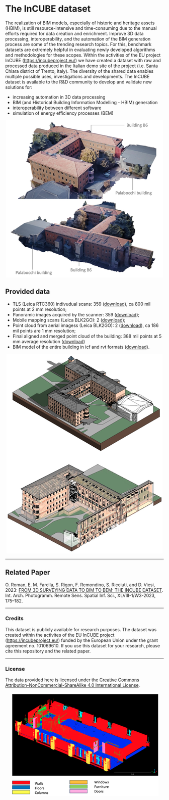 # The InCUBE dataset

The realization of BIM models, especially of historic and heritage assets (HBIM), is still resource-intensive and time-consuming due to the manual efforts required for data creation and enrichment. Improve 3D data processing, interoperability, and the automation of the BIM generation process are some of the trending research topics. For this, benchmark datasets are extremely helpful in evaluating newly developed algorithms and methodologies for these scopes. 
Within the activities of the EU project InCUBE (https://incubeproject.eu/) we have created a dataset with raw and processed data produced in the Italian demo site of the project (i.e. Santa Chiara district of Trento, Italy). 
The diversity of the shared data enables multiple possible uses, investigations and developments. The InCUBE dataset is available to the R&D community to develop and validate new solutions for:
- increasing automation in 3D data processing
- BIM (and Historical Building Information Modelling - HBIM) generation
- interoperability between different software
- simulation of energy efficiency processes (BEM)

<p align="center"><img src="https://github.com/3DOM-FBK/InCUBE/blob/master/images/overview.png"></p>

## Provided data
* TLS (Leica RTC360) indivudual scans: 359 (<a href="https://fbk.sharepoint.com/:f:/s/BENCHMARKS/Ep7AhOknoMdFubTQu4E4s8ABVAMNsavEFPl0Odzd-wIfCA">download</a>), ca 800 mil points at 2 mm resolution;
* Panoramic images acquired by the scanner: 359 (<a href="xxxxx">download</a>);
* Mobile mapping scans (Leica BLK2GO): 2 (<a href="xxxxx">download</a>);
* Point cloud from aerial imagess (Leica BLK2GO): 2 (<a href="xxxxx">download</a>), ca 186 mil points are 1 mm resolution;
* Final aligned and merged point cloud of the building: 388 mil points at 5 mm average resolution (<a href="xxxxx">download</a>)
* BIM model of the entire building in icf and rvt formats (<a href="xxxxx">download</a>).

<p align="center"><img src="https://github.com/3DOM-FBK/InCUBE/blob/master/images/BIM.png"></p>

_________________________________________________________________________
## Related Paper
O. Roman, E. M. Farella, S. Rigon, F. Remondino, S. Ricciuti, and D. Viesi, 2023: <a href="https://isprs-archives.copernicus.org/articles/XLVIII-1-W3-2023/175/2023/" target=page>FROM 3D SURVEYING DATA TO BIM TO BEM: THE INCUBE DATASET</a>. Int. Arch. Photogramm. Remote Sens. Spatial Inf. Sci., XLVIII-1/W3-2023, 175–182.

_________________________________________________________________________
### Credits
This dataset is publicly available for research purposes. The dataset was created within the activites of the EU InCUBE project (https://incubeproject.eu/) funded by the European Union under the grant agreement no. 101069610.
If you use this dataset for your research, please cite this repository and the related paper.

_________________________________________________________________________
### License
The data provided here is licensed under the [Creative Commons Attribution-NonCommercial-ShareAlike 4.0 International License](https://creativecommons.org/licenses/by-nc-sa/4.0/).

<p align="center"><img src="https://github.com/3DOM-FBK/InCUBE/blob/master/images/classification.png"></p>


